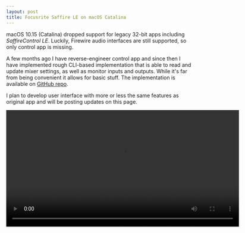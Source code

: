 ```yaml
---
layout: post
title: Focusrite Saffire LE on macOS Catalina
---
```


macOS 10.15 (Catalina) dropped support for legacy 32-bit apps including _SaffireControl LE_. Luckily, Firewire audio interfaces are still supported, so only control app is missing.

A few months ago I have reverse-engineer control app and since then I have implemented rough CLI-based implementation that is able to read and update mixer settings, as well as monitor inputs and outputs. While it's far from being convenient it allows for basic stuff. The implementation is available on [GitHub repo](https://github.com/kfigiela/saffire-mixer).

I plan to develop user interface with more or less the same features as original app and will be posting updates on this page.

<video width="626" autoplay loop>
    <source src="attachments/saffire-le-monitor.mp4" type="video/mp4">
</video>
